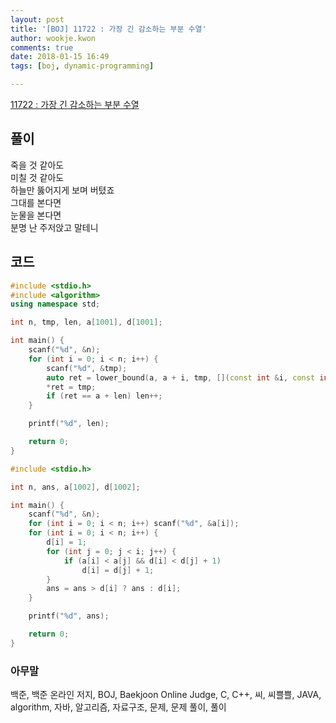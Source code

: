 ```yaml
---
layout: post
title: '[BOJ] 11722 : 가장 긴 감소하는 부분 수열'
author: wookje.kwon
comments: true
date: 2018-01-15 16:49
tags: [boj, dynamic-programming]

---
```


[11722 : 가장 긴 감소하는 부분 수열](https://www.acmicpc.net/problem/11722)

## 풀이

죽을 것 같아도  
미칠 것 같아도  
하늘만 뚫어지게 보며 버텼죠  
그대를 본다면  
눈물을 본다면  
분명 난 주저앉고 말테니  

## 코드

```cpp
#include <stdio.h>
#include <algorithm>
using namespace std;

int n, tmp, len, a[1001], d[1001];

int main() {
	scanf("%d", &n);
	for (int i = 0; i < n; i++) {
		scanf("%d", &tmp);
		auto ret = lower_bound(a, a + i, tmp, [](const int &i, const int &j) { return i > j; });
		*ret = tmp;
		if (ret == a + len) len++;
	}

	printf("%d", len);

	return 0;
}
```

```cpp
#include <stdio.h>

int n, ans, a[1002], d[1002];

int main() {
	scanf("%d", &n);
	for (int i = 0; i < n; i++) scanf("%d", &a[i]);
	for (int i = 0; i < n; i++) {
		d[i] = 1;
		for (int j = 0; j < i; j++) {
			if (a[i] < a[j] && d[i] < d[j] + 1)
				d[i] = d[j] + 1;
		}
		ans = ans > d[i] ? ans : d[i];
	}

	printf("%d", ans);

	return 0;
}
```

### 아무말  
백준, 백준 온라인 저지, BOJ, Baekjoon Online Judge, C, C++, 씨, 씨쁠쁠, JAVA, algorithm, 자바, 알고리즘, 자료구조, 문제, 문제 풀이, 풀이
